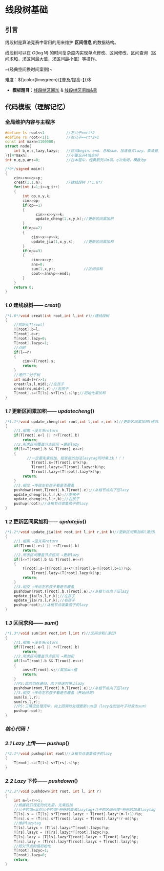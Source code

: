 # 线段树基础

## 引言

线段树是算法竞赛中常用的用来维护 **区间信息** 的数据结构。

线段树可以在 $O(\log N)$ 的时间复杂度内实现单点修改、区间修改、区间查询（区间求和，求区间最大值，求区间最小值）等操作。

~(经典空间换时间案例)~

难度：${\color{limegreen}{【普及/提高-】}}$

* **模板题目：**[线段树区间加](https://www.luogu.com.cn/problem/P3372)  &  [线段树区间加&乘](https://www.luogu.com.cn/problem/P3373)

## 代码模板（理解记忆）

### 全局维护内容与主程序

```c++
#define ls root<<1			//左儿子==rt*2
#define rs root<<1|1		//右儿子==rt*2+1
const int maxn=1100000;		
struct node{
	int b,e,s,lazy,lazyc;	//区间begin、end、总和sum、加法意义lazy、乘法意义lazy 等
}T[4*maxn];					//不要忘开4倍空间
int n,q,p,ans=0; 			//在本题中，经典数列共n项，q次询问，模数为p

/*0*/signed main()
{
	cin>>n>>q>>p;
	creat(1,1,n);			//建线段树 /*1.0*/
	for(int i=1;i<=q;i++)
	{
		int op,x,y,k;
		cin>>op;
		if(op==1)
		{
		      cin>>x>>y>>k;
		      update_cheng(1,x,y,k);//更新区间累加积 
        }
		if(op==2)
		{
			cin>>x>>y>>k;
			update_jia(1,x,y,k);	//更新区间累加和 
		}
		if(op==3)
		{
			cin>>x>>y;
			ans=0; 
			sum(1,x,y);				//区间求和 
			cout<<ans%p<<endl;
		}
	}
	return 0;
} 
```



###  *1.0* 建线段树—— $creat()$

```C++
/*1.0*/void creat(int root,int l,int r)//建线段树
{
	//初始化T[root] 
	T[root].b=l;
	T[root].e=r;
	T[root].lazy=0;
	T[root].lazyc=1;
	//点树 
	if(l==r)
	{
		cin>>T[root].s;
		return;
	}
	//递归二分子树 
	int mid=l+r>>1;
	creat(ls,l,mid);//左孩子 
	creat(rs,mid+1,r);//右孩子 
	T[root].s=(T[ls].s+T[rs].s)%p;//初始化累加和 
}
```

### *1.1* 更新区间累加积—— $updatecheng()$

```c++
/*1.1*/void update_cheng(int root,int l,int r,int k)//更新区间累加积(递归)
{
	//1.相离 →没关系return 
	if(T[root].e<l || r<T[root].b)
		return;
	//2.所求区间覆盖节点区间 →更新lazy 
	if(l<=T[root].b && T[root].e<=r)
	{
	      //一定要先乘后加，把爸爸的加法lazytag同时乘上k！！！ 
            T[root].s=(T[root].s*k)%p;
            T[root].lazyc=(T[root].lazyc*k)%p;
            T[root].lazy=(T[root].lazy*k)%p;
		return;
	}
	//3.相交 →传给左右孩子看是否覆盖 
	pushdown(root,T[root].b,T[root].e);//从根节点向下压lazy 
	update_cheng(ls,l,r,k);//左孩子 
	update_cheng(rs,l,r,k);//右孩子 
	pushup(root);//从根节点收集孩子的lazy
}
```

### *1.2* 更新区间累加和—— $updatejia()$

```c++
/*1.2*/void update_jia(int root,int l,int r,int k)//更新区间累加和(递归)
{
	//1.相离 →没关系return 
	if(T[root].e<l || r<T[root].b)
		return;
	//2.所求区间覆盖节点区间 →更新lazy 
	if(l<=T[root].b && T[root].e<=r)
	{
		T[root].s=(T[root].s+k*(T[root].e-T[root].b+1))%p; 
            T[root].lazy=(T[root].lazy+k)%p;
		return;
	}
	//3.相交 →传给左右孩子看是否覆盖 
	pushdown(root,T[root].b,T[root].e);//从根节点向下压lazy 
	update_jia(ls,l,r,k);//左孩子 
	update_jia(rs,l,r,k);//右孩子 
	pushup(root);//从根节点收集孩子的lazy
}
```

### *1.3* 区间求和—— $sum()$

```c++
/*1.3*/void sum(int root,int l,int r)//区间求和(递归)
{
	//1.相离 →没关系return 
	if(T[root].e<l || r<T[root].b)
		return;
	//2.所求区间覆盖节点区间 →累加和
	if(l<=T[root].b && T[root].e<=r)
	{
		ans+=T[root].s;//累加ans值 
		return;
	}
	//PS:此时仍在递归，向下传送时带上lazy 
	pushdown(root,T[root].b,T[root].e);//从根节点向下压lazy 
	//3.相交 →传给左右孩子看是否覆盖（开始回溯） 
	sum(ls,l,r);
	sum(rs,l,r);
	//PS:三情况处理完毕，向上回溯时处理更新sum值（lazy在到达叶子时变为sum） 
	pushup(root);
} 
```



### ***核心代码！***

### *2.1* $Lazy$ 上传—— $pushup()$

```c++
/*2.1*/void pushup(int root)//从根节点收集孩子的lazy
{
	T[root].s=(T[ls].s+T[rs].s)%p;
}
```

### *2.2* $Lazy$ 下传—— $pushdown()$

```c++
/*2.2*/void pushdown(int root, int l, int r)
{
    int m=l+r>>1;
    //根据我们规定的优先度，先乘后加
    //儿子的值=此刻儿子的值*爸爸的乘法lazytag+儿子的区间长度*爸爸的加法lazytag
    T[ls].s = (T[ls].s*T[root].lazyc + T[root].lazy*(m-l+1))%p;
    T[rs].s = (T[rs].s*T[root].lazyc + T[root].lazy*(r-m))%p;
    //维护lazytag
    T[ls].lazyc = (T[ls].lazyc*T[root].lazyc)%p;
    T[rs].lazyc = (T[rs].lazyc*T[root].lazyc)%p;
    T[ls].lazy = (T[ls].lazy*T[root].lazyc + T[root].lazy)%p;
    T[rs].lazy = (T[rs].lazy*T[root].lazyc + T[root].lazy)%p;
    //把父节点的值初始化
    T[root].lazyc=1;
    T[root].lazy=0;
    return;
}
```